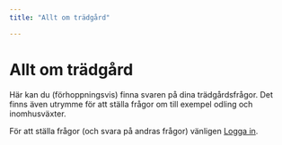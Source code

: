 ```yaml
---
title: "Allt om trädgård"

---
```

Allt om trädgård
=========================

<!-- Detta innehåll är skrivet i markdown och du hittar innehållet i filen `content/index.md`. -->

<!-- [FIGURE src="image/me.jpg?w=400" class="right" caption="Bild på mig"] -->

Här kan du (förhoppningsvis) finna svaren på dina trädgårdsfrågor. Det finns även utrymme för att ställa frågor om till exempel odling och inomhusväxter.

För att ställa frågor (och svara på andras frågor) vänligen [Logga in](user/login).
